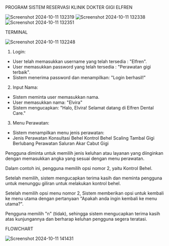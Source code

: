 PROGRAM SISTEM RESERVASI KLINIK DOKTER GIGI ELFREN

![Screenshot 2024-10-11 132319](https://github.com/user-attachments/assets/26b4b224-e935-4250-9f14-5ae9633d0754)
![Screenshot 2024-10-11 132338](https://github.com/user-attachments/assets/d5ef679c-2992-4bf9-9be3-30c78eefa92b)
![Screenshot 2024-10-11 132351](https://github.com/user-attachments/assets/c5872df6-ca64-4d33-8869-ea8e50887021)

TERMINAL

![Screenshot 2024-10-11 132248](https://github.com/user-attachments/assets/615e7b95-79a3-4319-9997-1b3066d118f6)

1. Login:
- User telah memasukkan username yang telah tersedia : "Elfren".
- User memasukkan password yang telah tersedia : "Perawatan gigi terbaik".
- Sistem menerima password dan menampilkan: "Login berhasil!"

2. Input Nama:
- Sistem meminta user memasukkan nama.
- User memasukkan nama: "Elvira"
- Sistem mengucapkan: "Halo, Elvira! Selamat datang di Elfren Dental Care."

3. Menu Perawatan:
- Sistem menampilkan menu jenis perawatan:
- Jenis Perawatan
Konsultasi Behel
Kontrol Behel
Scaling
Tambal Gigi Berlubang
Perawatan Saluran Akar
Cabut Gigi

Pengguna diminta untuk memilih jenis keluhan atau layanan yang diinginkan dengan memasukkan angka yang sesuai dengan menu perawatan. 

Dalam contoh ini, pengguna memilih opsi nomor 2, yaitu Kontrol Behel.

Setelah memilih, sistem mengucapkan terima kasih dan meminta pengguna untuk menunggu giliran untuk melakukan kontrol behel.

Setelah memilih opsi menu nomor 2, Sistem memberikan opsi untuk kembali ke menu utama dengan pertanyaan "Apakah anda ingin kembali ke menu utama?".

Pengguna memilih "n" (tidak), sehingga sistem mengucapkan terima kasih atas kunjungannya dan berharap keluhan pengguna segera teratasi.

FLOWCHART

![Screenshot 2024-10-11 141431](https://github.com/user-attachments/assets/85ca6182-7b54-44c2-a0f5-71fb717f5c64)

